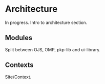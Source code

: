 # Architecture

In progress. Intro to architecture section.

## Modules

Split between OJS, OMP, pkp-lib and ui-library.

## Contexts

Site/Context.
